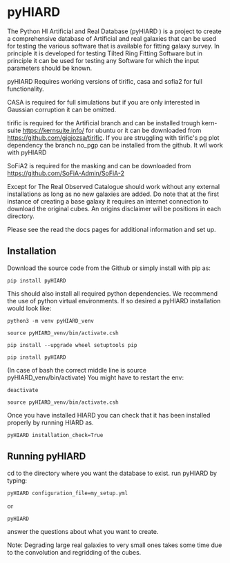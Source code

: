 pyHIARD
=====

The Python HI Artificial and Real Database (pyHIARD ) is a project to create a comprehensive database of Artificial and real galaxies that can be used for testing the various  software that is available for fitting galaxy survey. In principle it is developed for testing Tilted Ring Fitting Software but in principle it can be used for testing any Software for which the input parameters should be known.


pyHIARD Requires working versions of tirific, casa and sofia2  for full functionality.

CASA is required for full simulations but if you are only interested in Gaussian corruption it can be omitted.

tirific is required for the Artificial branch and can be installed trough kern-suite https://kernsuite.info/ for ubuntu or it can be downloaded from https://github.com/gigjozsa/tirific. If you are struggling with tirific's pg plot dependency the branch no_pgp can be installed from the github. It wll work with pyHIARD

SoFiA2 is required for the masking and can be downloaded from https://github.com/SoFiA-Admin/SoFiA-2

Except for The Real Observed Catalogue should work without any external installations as long as no new galaxies are added. Do note that at the first instance of creating a base galaxy it requires an internet connection to download the original cubes. An origins disclaimer will be positions in each directory.

Please see the read the docs pages for additional information and set up.


Installation
----

Download the source code from the Github or simply install with pip as:

  `pip install pyHIARD`

This should also install all required python dependencies. We recommend the use of python virtual environments. If so desired a pyHIARD installation would look like:

  `python3 -m venv pyHIARD_venv`

  `source pyHIARD_venv/bin/activate.csh`

  `pip install --upgrade wheel setuptools pip`

  `pip install pyHIARD`

(In case of bash the correct middle line is 	source pyHIARD_venv/bin/activate)
You might have to restart the env:

  `deactivate`

  `source pyHIARD_venv/bin/activate.csh`

Once you have installed HIARD you can check that it has been installed properly by running HIARD as.

  `pyHIARD installation_check=True`


Running pyHIARD
----

cd to the directory where you want the database to exist.
run pyHIARD by typing:

  `pyHIARD configuration_file=my_setup.yml`

or

  `pyHIARD`

answer the questions about what you want to create.

Note: Degrading large real galaxies to very small ones takes some time due to the convolution and regridding of the cubes.
